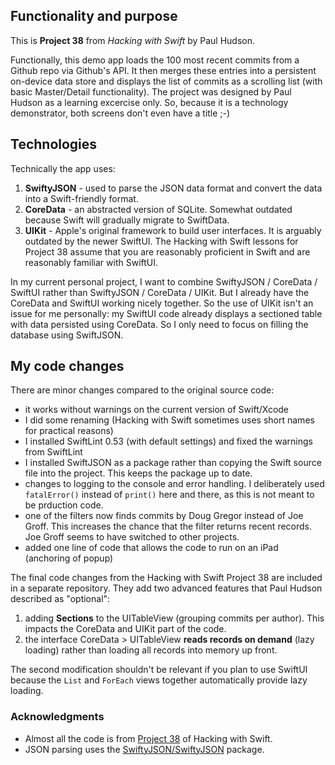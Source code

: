 ## Functionality and purpose
This is __Project 38__ from _Hacking with Swift_ by Paul Hudson.

Functionally, this demo app loads the 100 most recent commits from a Github repo via Github's API. It then 
merges these entries into a persistent on-device data store and displays the list of commits as a 
scrolling list (with basic Master/Detail functionality). 
The project was designed by Paul Hudson as a learning excercise only. 
So, because it is a technology demonstrator, both screens don't even have a title ;-)

## Technologies
Technically the app uses:
1. **SwiftyJSON** - used to parse the JSON data format and convert the data into a Swift-friendly format.
2. **CoreData** - an abstracted version of SQLite. Somewhat outdated because Swift will gradually migrate to SwiftData.
3. **UIKit** - Apple's original framework to build user interfaces. It is arguably outdated by the newer SwiftUI.
The Hacking with Swift lessons for Project 38 assume that you are reasonably proficient in Swift and are reasonably familiar with SwiftUI.

In my current personal project, I want to combine SwiftyJSON / CoreData / SwiftUI rather than SwiftyJSON / CoreData / UIKit.
But I already have the CoreData and SwiftUI working nicely together. 
So the use of UIKit isn't an issue for me personally: my SwiftUI code already displays a sectioned table with data persisted using CoreData.
So I only need to focus on filling the database using SwiftJSON.

## My code changes

There are minor changes compared to the original source code:
- it works without warnings on the current version of Swift/Xcode
- I did some renaming (Hacking with Swift sometimes uses short names for practical reasons)
- I installed SwiftLint 0.53 (with default settings) and fixed the warnings from SwiftLint 
- I installed SwiftJSON as a package rather than copying the Swift source file into the project. This keeps the package up to date.
- changes to logging to the console and error handling. I deliberately used `fatalError()` instead of `print()` here and there, as this is not meant to be prduction code.
- one of the filters now finds commits by Doug Gregor instead of Joe Groff. This increases the chance that the filter returns recent records. Joe Groff seems to have switched to other projects.
- added one line of code that allows the code to run on an iPad (anchoring of popup)

The final code changes from the Hacking with Swift Project 38 are included in a separate repository. They add two advanced features that Paul Hudson described as "optional":
1. adding **Sections** to the UITableView (grouping commits per author). This impacts the CoreData and UIKit part of the code.
2. the interface CoreData > UITableView **reads records on demand** (lazy loading) rather than loading all records into memory up front.

The second modification shouldn't be relevant if you plan to use SwiftUI
because the `List` and `ForEach` views together automatically provide lazy loading.

### Acknowledgments

* Almost all the code is from [Project 38](https://www.hackingwithswift.com/read/38/) of Hacking with Swift.
* JSON parsing uses the [SwiftyJSON/SwiftyJSON](https://github.com/SwiftyJSON/SwiftyJSON) package.
